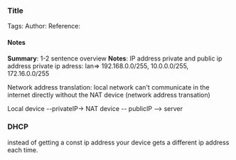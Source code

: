 ### Title
Tags:
Author:
Reference:

#### Notes
**Summary**: 1-2 sentence overview
**Notes**:
IP address
private and public ip address
private ip adress: lan=> 192.168.0.0/255, 10.0.0.0/255, 172.16.0.0/255


Network address translation:
local network can't communicate in the internet directly without the NAT device (network address transation)

Local device --privateIP-> NAT device -- publicIP --> server

### DHCP
instead of getting a const ip address your device gets a different ip address each time. 